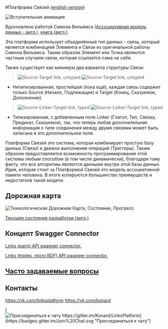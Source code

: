 #Платформа Связей ([english version](https://github.com/Konard/LinksPlatform/blob/master/README.md))

![Вступительная анимация](https://raw.githubusercontent.com/Konard/LinksPlatform/master/doc/Intro/intro-animation-500.gif "Вступительная анимация")

Вдохновлено работой Симона Вильямса ([Ассоциативная модель данных - англ.](http://en.wikipedia.org/w/index.php?title=Associative_model_of_data&oldid=417122527)), [книга (англ.)](http://www.sentences.com/docs/other_docs/AMD.pdf).

Эта платформа использует объединённый тип данных - связь, который является комбинацией Элемента и Связи из оригинальной работы Симона Вильямса. Таким образом Элемент или Точка являются частным случаем связи, которая ссылается сама на себя.

Также существует как минимум два варианта структуры Связи:

> ![Source-Target link, untyped](https://raw.githubusercontent.com/Konard/LinksPlatform/master/doc/ST.png "Source-Target связь, нетипизированная")
> ![Source-Target link, untyped](https://raw.githubusercontent.com/Konard/LinksPlatform/master/doc/ST-dots.png "Source-Target связь, нетипизированная")

- Нетипизированная, простейшая (пока ещё), каждая связь содержит только Source (Начало, Подлежащее) и Target (Конец, Сказуемое, Дополнение).

> ![Source-Linker-Target link, typed](https://raw.githubusercontent.com/Konard/LinksPlatform/master/doc/SLT.png "Source-Linker-Target связь, типизированная")
> ![Source-Linker-Target link, typed](https://raw.githubusercontent.com/Konard/LinksPlatform/master/doc/SLT-dots.png "Source-Linker-Target связь, типизированная")

- Типизированная, с добавленным поле Linker (Глагол, Тип, Связка, Предикат, Сказуемое), так, что теперь любая дополнительная информация о типе соединения между двумя связями может быть записана в это дополнительное поле.

Платформа Связей это система, которая комбинирует простую базу данных (Связи) и движок выполнения операций (Триггеры). Таким образом предоставляется возможность программирования этой системы любым способом (в том числе динамически), благодаря тому факту, что все алгоритмы являются данными внутри этой базы данных. Идея, которая стоит за Платформой Связей это модель ассоциативной памяти человека. В итоге копируются большинство преимуществ и недостатков такой модели.

## Дорожная карта
![Технологическая Дорожная Карта, Состояние, Прогресс](https://raw.githubusercontent.com/Konard/LinksPlatform/master/doc/RoadMap-status-ru.png "Технологическая Дорожная Карта, Состояние, Прогресс")

[Текущее состояние разработки (англ.)](https://github.com/Konard/LinksPlatform/milestones)

## Концепт Swagger Connector

[Links (pairs) API swagger connector.](https://gist.github.com/Konard/c76f9948bb25a0d7aff1)

[Links (triples, micro RDF) API swagger connector.](https://gist.github.com/Konard/e6a0bff583bbca4d452b)

## [Часто задаваемые вопросы](https://github.com/Konard/LinksPlatform/wiki/%D0%A7%D0%90%D0%92%D0%9E)

## Контакты

https://vk.com/linksplatform
https://vk.com/konard

[![Присоединиться к чату https://gitter.im/Konard/LinksPlatform](https://badges.gitter.im/Join%20Chat.svg "Присоединиться к чату")](https://gitter.im/Konard/LinksPlatform?utm_source=badge&utm_medium=badge&utm_campaign=pr-badge&utm_content=badge)
